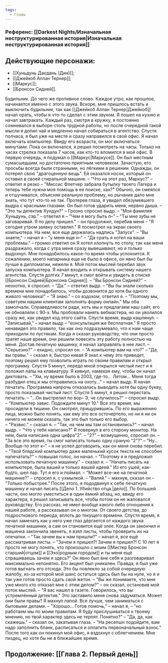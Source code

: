 ```yaml
---
tags:
  - Главы
---
```

### Референс: [[Darkest Nights/Изначальная неструктурированная история|Изначальная неструктурированная история]]

## Действующие персонажи:
- [[Хуньдунь Даодань (Дин)]];
- [[Джейкоб Аллан Тернер]];
- [[Маркус]];
- [[Бронсон Сидней]].

Будильник. До чего же противное слово. Каждое утро, как прошлое, начинается именно с этого звука. Вскоре, мне пришлось встать и выключить будильник, так как [[Джейкоб Аллан Тернер|Джейкоб]] начал орать, чтобы я что-то сделал с этим звуком. Я пошел на кухню и начал завтракать. Каждый раз, смотря в кружку, я постоянно сомневался в выборе столь трудной работы, но после очередной такой мысли я допил чай и медленно начал собираться в агентство.
Спустя полчаса, я был уже на месте и сразу направился в свой офис. Я начал включать компьютер. Ввиду его возраста, он мог включаться минутами. Пока он включался, я решил посмотреть на часы. Только на часах стрелка показала 7 часов, как кто-то вломился в мой офис. В первую очередь, я подумал о [[Маркус|Маркусе]]. Он был местным сумасшедшим, но достаточно приятным человеком. Зачастую, его просьбы всегда были странными, но лёгкими в решении. Однажды, он потерял свою "драгоценную вещь". Ей оказался носок, который он оставил в своей стиральной машине.
– "Что на этот раз, Маркус?" – ответил я резко – "Миссис Флетчер забрала бутылку твоего Лагера и теперь тебе нужна моя помощь в ее поиске, хах?"
Обычно, он смеялся и отшучивался, объясняя реальную проблему, но рычание дало мне знать, что тут что-то не так. Протерев глаза, я увидел обезумевшего выдра с красными глазами. Он был готов ударить меня, нервно дыша.
– "Это ты детектив Хундун?" – Грозно спросил выдр.
– "Моя фамилия Хуньдунь, сэр." – ответил я – "Чем я могу быть п–"
– "Ты мне зубы не заговаривай. Я по делу пришел." – он продолжил, перебив меня – "Я сегодня утром заявку оставлял."
Я посмотрел на экран своего компьютера. На нем, все еще держалась надпись "Запуск".
– "Вы знаете," – начал я – "у меня еще н–"
– "Да срать я хотел на ваши проблемы." – громко ответил он
Я хотел хлопнуть по столу, так как меня раздражало, когда с утра меня сразу вывешивают, но я только выдохнул. Мне понадобилось какое-то время чтобы успокоится. К сожалению, моего напарника еще не было в офисе, он явно был бы лучше в дипломатии, нежели я. 
Мой поток мыслей перебил звук запуска компьютера. Я начал входить и открывать систему нашего агентства. Спустя долгих 7 минут, я смог войти и увидеть в списке [[Бронсон Сидней|Бронсона Сиднея]].
– "Вы Бронсон Сидней?" – неохотно, я спросил.
– "Да." – ответил выдр. – "Вы бы знали сколько времени мне понадобилось, чтобы дозвонится до хотя бы одного живого человека!"
– "Я знаю." – со вздохом, ответил я. – "Поэтому мы, советуем нашим клиентам заполнять форму онлайн."
Мы оба замолчали. Справедливости ради, хоть мы и предлагаем наш сайт, его не обновляли с 90-х. Мы пробовали нанять вебмастера, но он уволился сразу же, как увидел код этого сайта. Спустя время, выдр кашлянул.
– "Записывай," – начал выдр – "консультация же бесплатная."
Я просто ненавидел это правило, так как оно подразумевало, что к нам чаще приходили по пустякам. Когда я сказал руководству, что они просто тратят наше время, они решили повесить эту работу полностью на меня.
Достав печатную машинку, я начал заправлять в нее лист.
– "Серьезно?" – ехидно, спросил он. – "А компьютер вам на что?"
– "Да, вы правы." – сказал я, быстро кивая 
Я знал к чему это приведет, поэтому решил ему позволить играть по своим правилам и открыл программу. Спустя 5 минут, передо мной открылся чистый лист и я положил лапы на клавиатуру. Я кивнул, намекая ему, чтобы он начал диктовать.
– "Хм, ну время было в 2003, где-то... Летом... Меня тогда разбудил отец и мы отправились на охоту..." – начал выдр.
Я начал печатать. Программа напрочь отказалась выводить хотя бы одну букву, просто показывая чистый лист. Спустя 5 минут, я решил перестать печатать.
– "...Он выстрелил по вор– Э, че случилось?" – спросил выдр.
– "Компьютер завис. Подождите минут 10."
Все это время, мы просидели в тишине. Он смотрел, прищурившись. По его выражению лица, можно было понять, как ему это все осточертело, но ни я ни он ничего не можем сказать, так это был только его выбор.  
– "Развис." – сказал я.
– "Так, на чем мы там остановились?" – начал выдр. – "Что у тебя написано?"
Я повернул в его сторону монитор. На нем, была написана одна цифра"2".
– "2?" – возмущенно, спросил он. – "За все это время, ты смог написать только одну сраную "2"?"
– "Ну... Вообще-то этот к–" – я не успел договорить, как он меня снова перебил.
– "Твой блядский компьютер даже маленький кусок текста не способен напечатать?" – повышая голос, он начал.
– "Поэтому я и предложил использовать печатную машинку." – сказал я. – "Начать писать на компьютере, была вашей и только вашей идеей."
Из его ушей, как-будто, шел пар. Тут я его и поймал.
– "Может все-же на печатной машинке?" – спросил я, с ухмылкой.
– "Валяй." – махнув, сказал он – "Только побыстрее."
После этого, я пододвинул к себе печатную машинку и начал писать [[Дело 1. Убийство отца.|дело]].
По большей части, оно могло уместиться в один ёмкий абзац, но, ввиду его характера, я решил записывать все, чтобы потом он не жаловался руководству. Его рассказ, не имел вообще какого либо отношения к нашей работе, а рассказывал он о многом. От своего детства, до подросткового периода, вплоть до текущего времени. 
Спустя время, я начал замечать как у него уже глаз дёргается от каждого звука печатной машинки, а сам он становится ещё злее. Когда он закончил и машинка закончила звенеть, я взял листы, чтобы проверить их на опечатки. 
– "Так зачем вы к нам пришли?" – начал я, все ещё рассматривая листы.
– "Зачем я пришел?! Зачем я пришел?! С 10 лет я просто не могу понять, что произошло с моим [[Мистер Бронсон старший|отцом]] и [[Эхо|родным городом]] и ты меня ещё спрашиваешь зачем я здесь?"
Он явно был вне себя и разговаривал максимально непонятно. Его акцент был уникален. Правда, я был уже готов выгнать его отсюда. Это бы повлекло за собой очередную жалобу, из-за которой мой шанс остаться здесь был бы на нуле, но я и так уже готов просто сдать свой жетон.
– "Вы же понимаете, что мне уже много кто отказал мне с этим делом?" – он сказал, остановив мой поток мыслей. – "Я вас нашел в газете. Говорилось, что вы устремлённый детектив."
Это заставило меня снова задуматься. Может они были правы? Я махнул лапой. Все лучше, чем заниматься с бытовыми делами. 
– "Хорошо... Готов помочь," – начал я, – "но работаем мы по моим правилам. Я буду прислушиваться к твоему мнению, но твой характер здесь не терпят. Понятно?"
– "Да, да, как скажешь." – сказал он, закатывая глаза.
– "На ресепшн подойдите, вам надо заполнить бланк, расписаться и оплатить первоначальный взнос."
После того как он покинул мой офис, я вздохнул с облегчением. Мне пиздец, но хотя бы не в ближайшее время.
## Продолжение: [[Глава 2. Первый день]]
